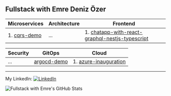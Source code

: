 ## Fullstack with Emre Deniz Özer 

| Microservices | Architecture | Frontend |
| -------- | -------- | -------- |
| 1. [cqrs-demo](https://github.com/emredenizozer/cqrs-demo) | ... | 1. [chatapp-with-react-graphql-nestjs-typescript](https://github.com/emredenizozer/chatapp) |

| Security | GitOps | Cloud |
| -------- | -------- | -------- |
| ... | [argocd-demo](https://github.com/emredenizozer/argocd-demo) | 1. [azure-inauguration](https://github.com/emredenizozer/azure-inauguration) |

---

My LinkedIn:
[<img src="https://raw.githubusercontent.com/paulrobertlloyd/socialmediaicons/main/linkedin-16x16.png" alt="LinkedIn" class="linkedin-icon">](https://www.linkedin.com/in/emredenizozer/)

![Fullstack with Emre's GitHub Stats](https://github-readme-stats.vercel.app/api?username=emredenizozer&show_icons=true&theme=radical)
